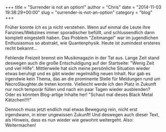 +++
title = "Surrender is not an option!"
author = "Chris"
date = "2014-11-03 19:38:29+00:00"
slug = "surrender-is-not-an-option"
category = "blog"
+++

Früher konnte ich es ja nicht verstehen. Wenn auf einmal die Leute ihre Fanzines/Webzines immer sporadischer befüllt, und schlussendlich dann komplett eingestellt haben. Das Problem "Zeitmangel" war im jugendlichen Enthusiasmus so abstrakt, wie Quantenphysik. Heute ist zumindest ersteres recht bekannt...

Fehlende Freizeit bremst ein Musikmagazin in der Tat aus. Lange Zeit stand deswegen auch die große Entschuldigung auf der Startseite: "Wenig Zeit und viel Hilfe". Mittlerweile hat sich meine persönliche Situation wieder etwas beruhigt und es gibt wieder regelmäßig neuen Inhalt. Nur gab es irgendwie kein Thema, das an die prominente Stelle für Meldungen rund um NecroSlaughter.de treten konnte. Vielleicht werde ich den Platz in Zukunft nur noch temporär füllen und nach ein paar Tagen wieder ausblenden? Oder es könnten Blog-artige Inhalte her! "Schaut mal dieses Black Metal Kätzchen!!!!"

Dennoch muss jetzt endlich mal etwas Bewegung rein, nicht erst irgendwann, in einer ungewissen Zukunft! Und deswegen auch dieser Text, als Hinweis, dass es nun wieder wie gewohnt weitergeht. Also: Weitermachen!
